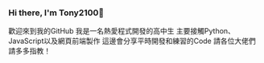 ### Hi there, I'm Tony2100👋
歡迎來到我的GitHub
我是一名熱愛程式開發的高中生
主要接觸Python、JavaScript以及網頁前端製作
這邊會分享平時開發和練習的Code
請各位大佬們請多多指教！
